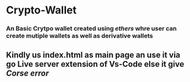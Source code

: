 # Crypto-Wallet

### An Basic Crytpo wallet created using *ethers* whre user can create mutiple wallets as well as derivative wallets

## Kindly us index.html as main page an use it via go Live server extension of Vs-Code else it give _Corse error_
